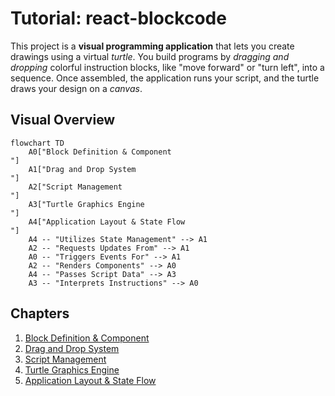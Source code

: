 # Tutorial: react-blockcode

This project is a **visual programming application** that lets you create drawings using a virtual *turtle*. You build programs by *dragging and dropping* colorful instruction blocks, like "move forward" or "turn left", into a sequence. Once assembled, the application runs your script, and the turtle draws your design on a *canvas*.


## Visual Overview

```mermaid
flowchart TD
    A0["Block Definition & Component
"]
    A1["Drag and Drop System
"]
    A2["Script Management
"]
    A3["Turtle Graphics Engine
"]
    A4["Application Layout & State Flow
"]
    A4 -- "Utilizes State Management" --> A1
    A2 -- "Requests Updates From" --> A1
    A0 -- "Triggers Events For" --> A1
    A2 -- "Renders Components" --> A0
    A4 -- "Passes Script Data" --> A3
    A3 -- "Interprets Instructions" --> A0
```

## Chapters

1. [Block Definition & Component
](01_block_definition___component_.md)
2. [Drag and Drop System
](02_drag_and_drop_system_.md)
3. [Script Management
](03_script_management_.md)
4. [Turtle Graphics Engine
](04_turtle_graphics_engine_.md)
5. [Application Layout & State Flow
](05_application_layout___state_flow_.md)
